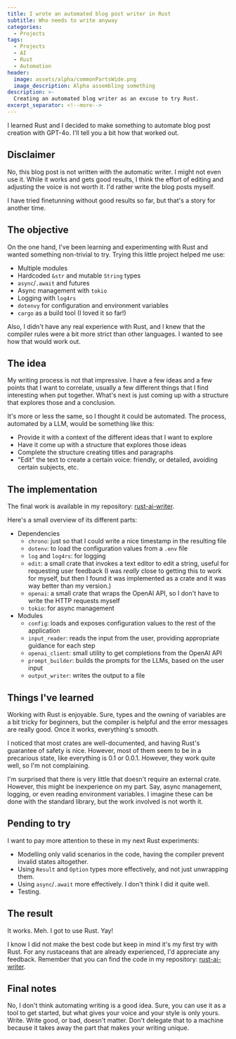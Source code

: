 ```yaml
---
title: I wrote an automated blog post writer in Rust
subtitle: Who needs to write anyway
categories:
  - Projects
tags:
  - Projects
  - AI
  - Rust
  - Automation
header:
  image: assets/alpha/commonPartsWide.png
  image_description: Alpha assembling something
description: >-
  Creating an automated blog writer as an excuse to try Rust.
excerpt_separator: <!--more-->
---
```



I learned Rust and I decided to make something to automate blog post creation with GPT-4o. I'll tell you a bit how that worked out.

<!--more-->

## Disclaimer

No, this blog post is not written with the automatic writer. I might not even use it. While it works and gets good results, I think the effort of editing and adjusting the voice is not worth it. I'd rather write the blog posts myself.

I have tried finetunning without good results so far, but that's a story for another time.

## The objective

On the one hand, I've been learning and experimenting with Rust and wanted something non-trivial to try. Trying this little project helped me use:

- Multiple modules
- Hardcoded `&str` and mutable `String` types
- `async`/`.await` and futures
- Async management with `tokio`
- Logging with `log4rs`
- `dotenvy` for configuration and environment variables
- `cargo` as a build tool (I loved it so far!)

Also, I didn't have any real experience with Rust, and I knew that the compiler rules were a bit more strict than other languages. I wanted to see how that would work out.

## The idea

My writing process is not that impressive. I have a few ideas and a few points that I want to correlate, usually a few different things that I find interesting when put together. What's next is just coming up with a structure that explores those and a conclusion.

It's more or less the same, so I thought it could be automated. The process, automated by a LLM, would be something like this:

- Provide it with a context of the different ideas that I want to explore
- Have it come up with a structure that explores those ideas
- Complete the structure creating titles and paragraphs
- "Edit" the text to create a certain voice: friendly, or detailed, avoiding certain subjects, etc.

## The implementation

The final work is available in my repository: [rust-ai-writer](https://github.com/AlphaGit/rust-ai-writer).

Here's a small overview of its different parts:

- Dependencies
    - `chrono`: just so that I could write a nice timestamp in the resulting file
    - `dotenv`: to load the configuration values from a `.env` file
    - `log` and `log4rs`: for logging
    - `edit`: a small crate that invokes a text editor to edit a string, useful for requesting user feedback (I was _really_ close to getting this to work for myself, but then I found it was implemented as a crate and it was way better than my version.)
    - `openai`: a small crate that wraps the OpenAI API, so I don't have to write the HTTP requests myself
    - `tokio`: for async management
- Modules
    - `config`: loads and exposes configuration values to the rest of the application
    - `input_reader`: reads the input from the user, providing appropriate guidance for each step
    - `openai_client`: small utility to get completions from the OpenAI API
    - `prompt_builder`: builds the prompts for the LLMs, based on the user input
    - `output_writer`: writes the output to a file

## Things I've learned

Working with Rust is enjoyable. Sure, types and the owning of variables are a bit tricky for beginners, but the compiler is helpful and the error messages are really good. Once it works, everything's smooth.

I noticed that most crates are well-documented, and having Rust's guarantee of safety is nice. However, most of them seem to be in a precarious state, like everything is 0.1 or 0.0.1. However, they work quite well, so I'm not complaining.

I'm surprised that there is very little that doesn't require an external crate. However, this might be inexperience on my part. Say, async management, logging, or even reading environment variables. I imagine these can be done with the standard library, but the work involved is not worth it.

## Pending to try

I want to pay more attention to these in my next Rust experiments:

- Modelling only valid scenarios in the code, having the compiler prevent invalid states altogether.
- Using `Result` and `Option` types more effectively, and not just unwrapping them.
- Using `async`/`.await` more effectively. I don't think I did it quite well.
- Testing.

## The result

It works. Meh. I got to use Rust. Yay!

I know I did not make the best code but keep in mind it's my first try with Rust. For any rustaceans that are already experienced, I'd appreciate any feedback. Remember that you can find the code in my repository: [rust-ai-writer](https://github.com/AlphaGit/rust-ai-writer).

## Final notes

No, I don't think automating writing is a good idea. Sure, you can use it as a tool to get started, but what gives your voice and your style is only yours. Write. Write good, or bad, doesn't matter. Don't delegate that to a machine because it takes away the part that makes your writing unique.